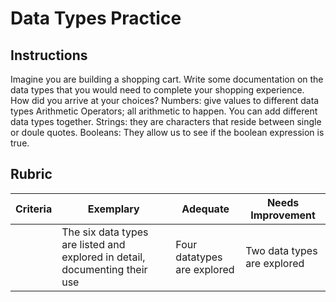 # Data Types Practice

## Instructions

Imagine you are building a shopping cart. Write some documentation on the data types that you would need to complete your shopping experience. How did you arrive at your choices?
Numbers: give values to different data types
Arithmetic Operators; all arithmetic to happen. You can add different data types together.
Strings: they are characters that reside between single or doule quotes.
Booleans: They allow us to see if the boolean expression is true.


## Rubric

Criteria | Exemplary | Adequate | Needs Improvement
--- | --- | --- | -- |
||The six data types are listed and explored in detail, documenting their use|Four datatypes are explored|Two data types are explored|
